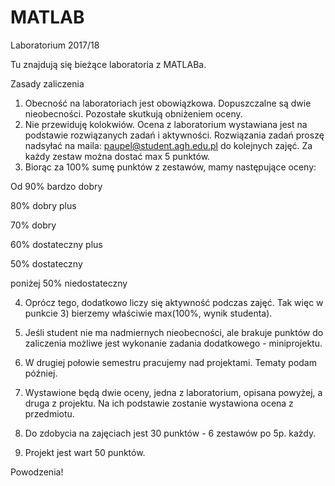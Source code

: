 # MATLAB
Laboratorium 2017/18

Tu znajdują się bieżące laboratoria z MATLABa.

Zasady zaliczenia

1) Obecność na laboratoriach jest obowiązkowa.
Dopuszczalne są dwie nieobecności. Pozostałe skutkują obniżeniem oceny.
2) Nie przewiduję kolokwiów. Ocena z laboratorium wystawiana jest na podstawie 
rozwiązanych zadań i aktywności.
Rozwiązania zadań proszę nadsyłać na maila: paupel@student.agh.edu.pl do kolejnych zajęć.
Za każdy zestaw można dostać max 5 punktów.
3) Biorąc za 100% sumę punktów z zestawów, mamy następujące oceny:

Od 90% bardzo dobry

80% dobry plus

70% dobry

60% dostateczny plus

50% dostateczny

poniżej 50% niedostateczny

4) Oprócz tego, dodatkowo liczy się aktywność podczas zajęć.
Tak więc w punkcie 3) bierzemy właściwie max(100%, wynik studenta).

5) Jeśli student nie ma nadmiernych nieobecności, ale brakuje punktów do zaliczenia
możliwe jest wykonanie zadania dodatkowego - miniprojektu.

6) W drugiej połowie semestru pracujemy nad projektami. Tematy podam później.

7) Wystawione będą dwie oceny, jedna z laboratorium, opisana powyżej, a druga z projektu.
Na ich podstawie zostanie wystawiona ocena z przedmiotu.

8) Do zdobycia na zajęciach jest 30 punktów - 6 zestawów po 5p. każdy.

9) Projekt jest wart 50 punktów.

Powodzenia!

